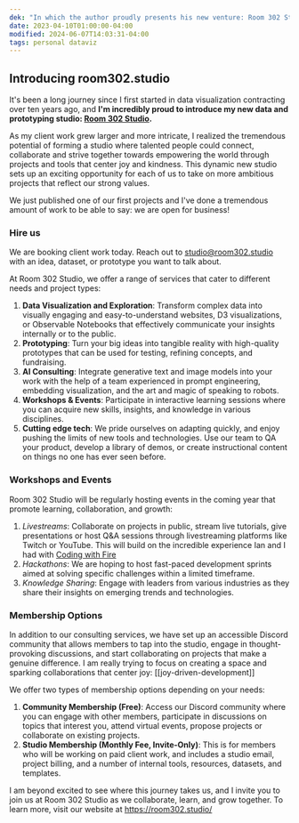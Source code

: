 ```yaml
---
dek: "In which the author proudly presents his new venture: Room 302 Studio, an eclectic gathering of talent devoted to fostering joy-driven development"
date: 2023-04-10T01:00:00-04:00
modified: 2024-06-07T14:03:31-04:00
tags: personal dataviz 
---
```


## Introducing room302.studio

It's been a long journey since I first started in data visualization contracting over ten years ago, and **I'm incredibly proud to introduce my new data and prototyping studio: [Room 302 Studio](https://room302.studio).**

As my client work grew larger and more intricate, I realized the tremendous potential of forming a studio where talented people could connect, collaborate and strive together towards empowering the world through projects and tools that center joy and kindness. This dynamic new studio sets up an exciting opportunity for each of us to take on more ambitious projects that reflect our strong values.

We just published one of our first projects and I've done a tremendous amount of work to be able to say: we are open for business!

### Hire us

We are booking client work today. Reach out to studio@room302.studio with an idea, dataset, or prototype you want to talk about.

At Room 302 Studio, we offer a range of services that cater to different needs and project types:

1. **Data Visualization and Exploration**: Transform complex data into visually engaging and easy-to-understand websites, D3 visualizations, or Observable Notebooks that effectively communicate your insights internally or to the public.
2. **Prototyping**: Turn your big ideas into tangible reality with high-quality prototypes that can be used for testing, refining concepts, and fundraising.
3. **AI Consulting**: Integrate generative text and image models into your work with the help of a team experienced in prompt engineering, embedding visualization, and the art and magic of speaking to robots.
4. **Workshops & Events**: Participate in interactive learning sessions where you can acquire new skills, insights, and knowledge in various disciplines.
5. **Cutting edge tech**: We pride ourselves on adapting quickly, and enjoy pushing the limits of new tools and technologies. Use our team to QA your product, develop a library of demos, or create instructional content on things no one has ever seen before.

### Workshops and Events

Room 302 Studio will be regularly hosting events in the coming year that promote learning, collaboration, and growth:

1. *Livestreams*: Collaborate on projects in public, stream live tutorials, give presentations or host Q&A sessions through livestreaming platforms like Twitch or YouTube. This will build on the incredible experience Ian and I had with [Coding with Fire](https://www.youtube.com/playlist?list=PLI_sHchSmdCD0RximFqzqCOSqCgVWJpdA)
2. *Hackathons*: We are hoping to host fast-paced development sprints aimed at solving specific challenges within a limited timeframe.
3. *Knowledge Sharing*: Engage with leaders from various industries as they share their insights on emerging trends and technologies.

### Membership Options

In addition to our consulting services, we have set up an accessible Discord community that allows members to tap into the studio, engage in thought-provoking discussions, and start collaborating on projects that make a genuine difference. I am really trying to focus on creating a space and sparking collaborations that center joy: [[joy-driven-development]]

We offer two types of membership options depending on your needs:

1. **Community Membership (Free)**: Access our Discord community where you can engage with other members, participate in discussions on topics that interest you, attend virtual events, propose projects or collaborate on existing projects.
2. **Studio Membership (Monthly Fee, Invite-Only)**: This is for members who will be working on paid client work, and includes a studio email, project billing, and a number of internal tools, resources, datasets, and templates.

I am beyond excited to see where this journey takes us, and I invite you to join us at Room 302 Studio as we collaborate, learn, and grow together. To learn more, visit our website at <https://room302.studio/>
